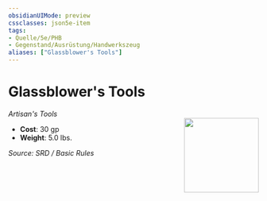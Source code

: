 ```yaml
---
obsidianUIMode: preview
cssclasses: json5e-item
tags:
- Quelle/5e/PHB
- Gegenstand/Ausrüstung/Handwerkszeug
aliases: ["Glassblower's Tools"]
---
```

# Glassblower's Tools
*Artisan's Tools*  
<img src="Symbolik/Gegenstände.webp" align="right" width="150">

- **Cost**: 30 gp
- **Weight**: 5.0 lbs.

*Source: SRD / Basic Rules*